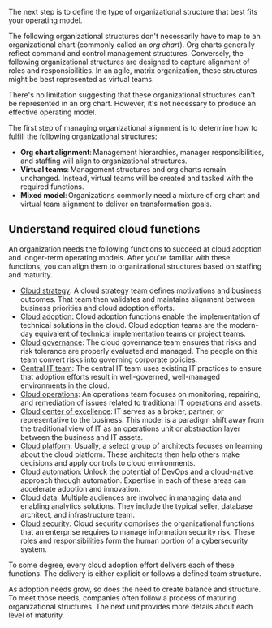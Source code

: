 The next step is to define the type of organizational structure that best fits your operating model.

The following organizational structures don't necessarily have to map to an organizational chart (commonly called an *org chart*). Org charts generally reflect command and control management structures. Conversely, the following organizational structures are designed to capture alignment of roles and responsibilities. In an agile, matrix organization, these structures might be best represented as virtual teams. 

There's no limitation suggesting that these organizational structures can't be represented in an org chart. However, it's not necessary to produce an effective operating model.

The first step of managing organizational alignment is to determine how to fulfill the following organizational structures:

- **Org chart alignment**: Management hierarchies, manager responsibilities, and staffing will align to organizational structures.
- **Virtual teams**: Management structures and org charts remain unchanged. Instead, virtual teams will be created and tasked with the required functions.
- **Mixed model**: Organizations commonly need a mixture of org chart and virtual team alignment to deliver on transformation goals.

## Understand required cloud functions

An organization needs the following functions to succeed at cloud adoption and longer-term operating models. After you're familiar with these functions, you can align them to organizational structures based on staffing and maturity.

- [Cloud strategy](/azure/cloud-adoption-framework/organize/cloud-strategy): A cloud strategy team defines motivations and business outcomes. That team then validates and maintains alignment between business priorities and cloud adoption efforts.
- [Cloud adoption:](/azure/cloud-adoption-framework/organize/cloud-adoption) Cloud adoption functions enable the implementation of technical solutions in the cloud. Cloud adoption teams are the modern-day equivalent of technical implementation teams or project teams.
- [Cloud governance](/azure/cloud-adoption-framework/organize/cloud-governance): The cloud governance team ensures that risks and risk tolerance are properly evaluated and managed. The people on this team convert risks into governing corporate policies.
- [Central IT team](/azure/cloud-adoption-framework/organize/central-it): The central IT team uses existing IT practices to ensure that adoption efforts result in well-governed, well-managed environments in the cloud.
- [Cloud operations](/azure/cloud-adoption-framework/organize/cloud-operations): An operations team focuses on monitoring, repairing, and remediation of issues related to traditional IT operations and assets.
- [Cloud center of excellence](/azure/cloud-adoption-framework/organize/cloud-center-of-excellence): IT serves as a broker, partner, or representative to the business. This model is a paradigm shift away from the traditional view of IT as an operations unit or abstraction layer between the business and IT assets.
- [Cloud platform](/azure/cloud-adoption-framework/organize/cloud-platform): Usually, a select group of architects focuses on learning about the cloud platform. These architects then help others make decisions and apply controls to cloud environments.
- [Cloud automation](/azure/cloud-adoption-framework/organize/cloud-automation): Unlock the potential of DevOps and a cloud-native approach through automation. Expertise in each of these areas can accelerate adoption and innovation.
- [Cloud data](/azure/cloud-adoption-framework/organize/cloud-data): Multiple audiences are involved in managing data and enabling analytics solutions. They include the typical seller, database architect, and infrastructure team.
- [Cloud security](/azure/cloud-adoption-framework/organize/cloud-security): Cloud security comprises the organizational functions that an enterprise requires to manage information security risk. These roles and responsibilities form the human portion of a cybersecurity system.

To some degree, every cloud adoption effort delivers each of these functions. The delivery is either explicit or follows a defined team structure.

As adoption needs grow, so does the need to create balance and structure. To meet those needs, companies often follow a process of maturing organizational structures. The next unit provides more details about each level of maturity.

